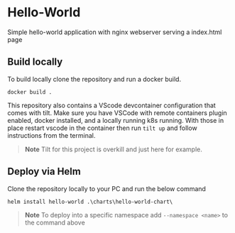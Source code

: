 # Hello-World
Simple hello-world application with nginx webserver serving a index.html page

## Build locally
To build locally clone the repository and run a docker build.
```
docker build .
```

This repository also contains a VScode devcontainer configuration that comes with tilt. Make sure you have VSCode with remote containers plugin enabled, docker installed, and a locally running k8s running. With those in place restart vscode in the container then run `tilt up` and follow instructions from the terminal.

> **Note**
> Tilt for this project is overkill and just here for example.

## Deploy via Helm
Clone the repository locally to your PC and run the below command

```
helm install hello-world .\charts\hello-world-chart\
```

> **Note** 
> To deploy into a specific namespace add `--namespace <name>` to the command above